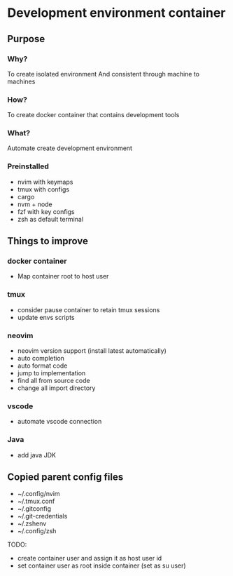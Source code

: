 # Development environment container

## Purpose

### Why?
To create isolated environment
And consistent through machine to machines

### How?
To create docker container that contains development tools

### What?
Automate create development environment

### Preinstalled
* nvim with keymaps
* tmux with configs
* cargo
* nvm + node
* fzf with key configs
* zsh as default terminal

## Things to improve

### docker container
* Map container root to host user

### tmux
* consider pause container to retain tmux sessions
* update envs scripts

### neovim
* neovim version support (install latest automatically)
* auto completion
* auto format code
* jump to implementation
* find all from source code
* change all import directory
 
### vscode
* automate vscode connection

### Java
* add java JDK

## Copied parent config files

* ~/.config/nvim
* ~/.tmux.conf
* ~/.gitconfig
* ~/.git-credentials
* ~/.zshenv
* ~/.config/zsh


TODO: 
* create container user and assign it as host user id
* set container user as root inside container (set as su user)
